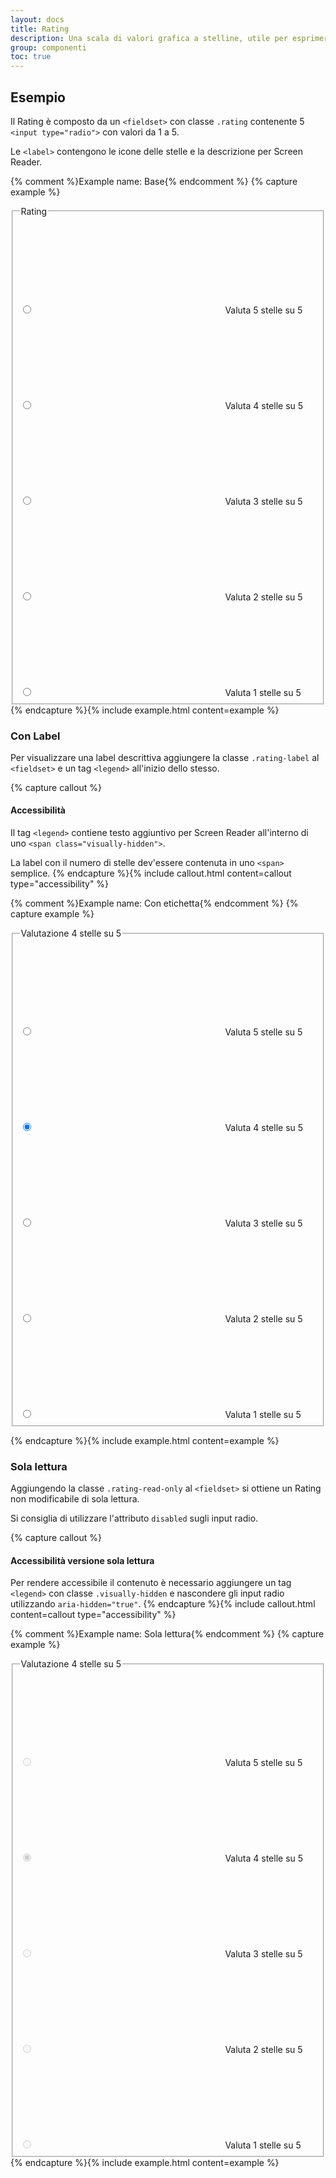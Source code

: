 ```yaml
---
layout: docs
title: Rating
description: Una scala di valori grafica a stelline, utile per esprimere una valutazione su un servizio o un contenuto.
group: componenti
toc: true
---
```


## Esempio

Il Rating è composto da un `<fieldset>` con classe `.rating` contenente 5 `<input type="radio">` con valori da 1 a 5.

Le `<label>` contengono le icone delle stelle e la descrizione per Screen Reader.

{% comment %}Example name: Base{% endcomment %}
{% capture example %}
<fieldset class="rating">
  <legend>Rating</legend>
  <input type="radio" id="star5a" name="ratingA" value="5" />
  <label class = "full" for="star5a">
    <svg class="icon icon-sm"><use href="{{ site.baseurl }}/dist/svg/sprites.svg#it-star-full"></use></svg>
    <span class="visually-hidden">Valuta 5 stelle su 5</span>
  </label>
  <input type="radio" id="star4a" name="ratingA" value="4"/>
  <label class = "full" for="star4a">
    <svg class="icon icon-sm"><use href="{{ site.baseurl }}/dist/svg/sprites.svg#it-star-full"></use></svg>
    <span class="visually-hidden">Valuta 4 stelle su 5</span>
  </label>
  <input type="radio" id="star3a" name="ratingA" value="3" />
  <label class = "full" for="star3a">
    <svg class="icon icon-sm"><use href="{{ site.baseurl }}/dist/svg/sprites.svg#it-star-full"></use></svg>
    <span class="visually-hidden">Valuta 3 stelle su 5</span>
  </label>
  <input type="radio" id="star2a" name="ratingA" value="2" />
  <label class = "full" for="star2a">
    <svg class="icon icon-sm"><use href="{{ site.baseurl }}/dist/svg/sprites.svg#it-star-full"></use></svg>
    <span class="visually-hidden">Valuta 2 stelle su 5</span>
  </label>
  <input type="radio" id="star1a" name="ratingA" value="1" />
  <label class = "full" for="star1a">
    <svg class="icon icon-sm"><use href="{{ site.baseurl }}/dist/svg/sprites.svg#it-star-full"></use></svg>
    <span class="visually-hidden">Valuta 1 stelle su 5</span>
  </label>
</fieldset>
{% endcapture %}{% include example.html content=example %}

### Con Label

Per visualizzare una label descrittiva aggiungere la classe `.rating-label` al `<fieldset>` e un tag `<legend>` all'inizio dello stesso.

{% capture callout %}

#### Accessibilità

Il tag `<legend>` contiene testo aggiuntivo per Screen Reader all'interno di uno `<span class="visually-hidden">`.

La label con il numero di stelle dev'essere contenuta in uno `<span>` semplice.
{% endcapture %}{% include callout.html content=callout type="accessibility" %}

{% comment %}Example name: Con etichetta{% endcomment %}
{% capture example %}
<fieldset class="rating rating-label">
  <legend><span class="visually-hidden">Valutazione</span> <span>4 stelle</span> <span class="visually-hidden">su 5</span></legend>
  <input type="radio" id="star5b" name="ratingB" value="5" />
  <label class = "full" for="star5b">
    <svg class="icon icon-sm"><use href="{{ site.baseurl }}/dist/svg/sprites.svg#it-star-full"></use></svg>
    <span class="visually-hidden">Valuta 5 stelle su 5</span>
  </label>
  <input type="radio" id="star4b" name="ratingB" value="4" checked/>
  <label class = "full" for="star4b">
    <svg class="icon icon-sm"><use href="{{ site.baseurl }}/dist/svg/sprites.svg#it-star-full"></use></svg>
    <span class="visually-hidden">Valuta 4 stelle su 5</span>
  </label>
  <input type="radio" id="star3b" name="ratingB" value="3" />
  <label class = "full" for="star3b">
    <svg class="icon icon-sm"><use href="{{ site.baseurl }}/dist/svg/sprites.svg#it-star-full"></use></svg>
    <span class="visually-hidden">Valuta 3 stelle su 5</span>
  </label>
  <input type="radio" id="star2b" name="ratingB" value="2" />
  <label class = "full" for="star2b">
    <svg class="icon icon-sm"><use href="{{ site.baseurl }}/dist/svg/sprites.svg#it-star-full"></use></svg>
    <span class="visually-hidden">Valuta 2 stelle su 5</span>
  </label>
  <input type="radio" id="star1b" name="ratingB" value="1" />
  <label class = "full" for="star1b">
    <svg class="icon icon-sm"><use href="{{ site.baseurl }}/dist/svg/sprites.svg#it-star-full"></use></svg>
    <span class="visually-hidden">Valuta 1 stelle su 5</span>
  </label>
</fieldset>

{% endcapture %}{% include example.html content=example %}

### Sola lettura

Aggiungendo la classe `.rating-read-only` al `<fieldset>` si ottiene un Rating non modificabile di sola lettura.

Si consiglia di utilizzare l'attributo `disabled` sugli input radio.

{% capture callout %}

#### Accessibilità versione sola lettura

Per rendere accessibile il contenuto è necessario aggiungere un tag `<legend>` con classe `.visually-hidden` e nascondere gli input radio utilizzando `aria-hidden="true"`.
{% endcapture %}{% include callout.html content=callout type="accessibility" %}

{% comment %}Example name: Sola lettura{% endcomment %}
{% capture example %}
<fieldset class="rating rating-read-only">
  <legend class="visually-hidden">Valutazione 4 stelle su 5</legend>
  <input type="radio" id="star5c" name="ratingC" value="5" aria-hidden="true" disabled />
  <label class = "full" for="star5c">
    <svg class="icon icon-sm"><use href="{{ site.baseurl }}/dist/svg/sprites.svg#it-star-full"></use></svg>
    <span class="visually-hidden">Valuta 5 stelle su 5</span>
  </label>
  <input type="radio" id="star4c" name="ratingC" value="4" checked aria-hidden="true" disabled />
  <label class = "full" for="star4c">
    <svg class="icon icon-sm"><use href="{{ site.baseurl }}/dist/svg/sprites.svg#it-star-full"></use></svg>
    <span class="visually-hidden">Valuta 4 stelle su 5</span>
  </label>
  <input type="radio" id="star3c" name="ratingC" value="3" aria-hidden="true" disabled />
  <label class = "full" for="star3c">
    <svg class="icon icon-sm"><use href="{{ site.baseurl }}/dist/svg/sprites.svg#it-star-full"></use></svg>
    <span class="visually-hidden">Valuta 3 stelle su 5</span>
  </label>
  <input type="radio" id="star2c" name="ratingC" value="2" aria-hidden="true" disabled />
  <label class = "full" for="star2c">
    <svg class="icon icon-sm"><use href="{{ site.baseurl }}/dist/svg/sprites.svg#it-star-full"></use></svg>
    <span class="visually-hidden">Valuta 2 stelle su 5</span>
  </label>
  <input type="radio" id="star1c" name="ratingC" value="1" aria-hidden="true" disabled />
  <label class = "full" for="star1c">
    <svg class="icon icon-sm"><use href="{{ site.baseurl }}/dist/svg/sprites.svg#it-star-full"></use></svg>
    <span class="visually-hidden">Valuta 1 stelle su 5</span>
  </label>
</fieldset>
{% endcapture %}{% include example.html content=example %}
